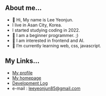 
## About me...
- 👋 Hi, My name is Lee Yeonjun.  
- I live in Asan City, Korea.  
- I started studying coding in 2022.  
- 💞️ I am a beginner programmer. ;)  
- 👀 I am interested in frontend and AI.
- 🌱 I’m currently learning web, css, javascript.

## My Links...
- [My profile](https://github.com/leeyeonjun85)
- [My homepage](https://leeyeonjun85.github.io/home/)
- [Development Log](./mdpages/Development%20Log.md)
- e-mail : leeyeonjun85@gmail.com

<!---
leeyeonjun85/leeyeonjun85 is a ✨ special ✨ repository because its `README.md` (this file) appears on your GitHub profile.
You can click the Preview link to take a look at your changes.
--->


